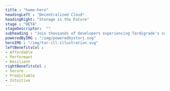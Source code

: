 ```yaml
---
title : "home-hero"
headingLeft : "Decentralized Cloud"
headingRight: "Storage is the Future"
stage : "BETA"
stageDescriptor:  ""
subheading : "Join thousands of developers experiencing Tardigrade's safer, faster, completely decentralized enterprise-grade cloud storage solution."
poweredByIMG : "/img/poweredbystorj.svg"
heroIMG : "/img/tar-ill-illustration.svg"
leftBenefitsCol :
- Affordable
- Performant
- Resilient
rightBenefitsCol :
- Secure
- Predictable
- Intuitive
---
```


